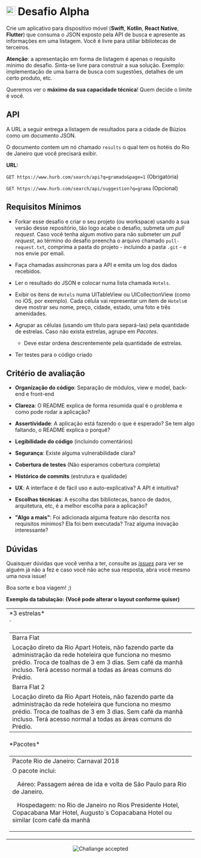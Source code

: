 # <img src="https://avatars1.githubusercontent.com/u/7063040?v=4&s=200.jpg" alt="HU" width="24" /> Desafio Alpha

Crie um aplicativo para dispositivo móvel (**Swift**, **Kotlin**, **React Native**, **Flutter**) que consuma o JSON exposto pela API de busca e apresente as informações em uma listagem. Você é livre para utiliar bibliotecas de terceiros. 

**Atenção**: a apresentação em forma de listagem é apenas o requisito mínimo do desafio. Sinta-se livre para construir a sua solução. Exemplo: implementação de uma barra de busca com sugestões, detalhes de um certo produto, etc. 

Queremos ver o **máximo da sua capacidade técnica**! Quem decide o limite é você.


## API
A URL a seguir entrega a listagem de resultados para a cidade de Búzios como um documento JSON.

O documento contem um nó chamado `results` o qual tem os hotéis do Rio de Janeiro que você precisará exibir.

**URL:**

`GET https://www.hurb.com/search/api?q=gramado&page=1` (Obrigatória)

`GET https://www.hurb.com/search/api/suggestion?q=grama` (Opcional)

## Requisitos Mínimos
- Forkar esse desafio e criar o seu projeto (ou workspace) usando a sua versão desse repositório, tão logo acabe o desafio, submeta um *pull request*. Caso você tenha algum motivo para não submeter um *pull request*, ao término do desafio preencha o arquivo chamado `pull-request.txt`, comprima a pasta do projeto - incluindo a pasta `.git` - e nos envie por email.

- Faça chamadas assíncronas para a API e emita um log dos dados recebidos.

- Ler o resultado do JSON e colocar numa lista chamada `Hotels`.

- Exibir os itens de `Hotels` numa UITableView ou UICollectionView (como no iOS, por exemplo). Cada célula vai representar um ítem de `Hotels`e deve mostrar seu nome, preço, cidade, estado, uma foto  e três amenidades.

- Agrupar as células (usando um título para separá-las) pela quantidade de estrelas. Caso não exista estrelas, agrupe em *Pacotes*.
  - Deve estar ordena descrentemente pela quantidade de estrelas.

- Ter testes para o código criado


## Critério de avaliação

- **Organização do código**: Separação de módulos, view e model, back-end e front-end

- **Clareza**: O README explica de forma resumida qual é o problema e como pode rodar a aplicação?

- **Assertividade**: A aplicação está fazendo o que é esperado? Se tem algo faltando, o README explica o porquê?

- **Legibilidade do código** (incluindo comentários)

- **Segurança**: Existe alguma vulnerabilidade clara?

- **Cobertura de testes** (Não esperamos cobertura completa)

- **Histórico de commits** (estrutura e qualidade)

- **UX**: A interface é de fácil uso e auto-explicativa? A API é intuitiva?

- **Escolhas técnicas**: A escolha das bibliotecas, banco de dados, arquitetura, etc, é a melhor escolha para a aplicação?

- **"Algo a mais"**: Foi adicionada alguma feature não descrita nos requisitos mínimos? Ela foi bem executada? Traz alguma inovação interessante?

## Dúvidas

Quaisquer dúvidas que você venha a ter, consulte as [_issues_](https://github.com/HotelUrbano/challenge-alpha/issues) para ver se alguém já não a fez e caso você não ache sua resposta, abra você mesmo uma nova issue!

Boa sorte e boa viagem! ;)

**Exemplo da tabulação:**
**(Você pode alterar o layout conforme quiser)**

<table>
<tr>
<td>*3 estrelas*</td>
</tr>
<tr>
<td>
<table>
<tr><td>Barra Flat</td></tr>
<tr><td>Locação direto da Rio Apart Hoteis, não fazendo parte da administração da rede hoteleira que funciona no mesmo prédio. Troca de toalhas de 3 em 3 dias. Sem café da manhã incluso. Terá acesso normal a todas as áreas comuns do Prédio.</td></tr>
<tr><td>Barra Flat 2</td>`</tr>
<tr><td>Locação direto da Rio Apart Hoteis, não fazendo parte da administração da rede hoteleira que funciona no mesmo prédio. Troca de toalhas de 3 em 3 dias. Sem café da manhã incluso. Terá acesso normal a todas as áreas comuns do Prédio.</td></tr>
</table>
</td>
</tr>
<tr>
<td>*Pacotes*</td>
</tr>
<tr>
<td>
<table>
<tr><td>Pacote Rio de Janeiro: Carnaval 2018</td></tr>
<tr><td>O pacote&nbsp;inclui: &nbsp;

    Aéreo: Passagem aérea de ida e volta de São Paulo para Rio de Janeiro.

    Hospedagem: no Rio de Janeiro no Rios Presidente Hotel, Copacabana Mar Hotel, Augusto`s Copacabana Hotel ou similar (com café da manhã</td></tr>
</table>
</td>
</tr>
</table>


<p align="center">
  <img src="ca.jpg" alt="Challange accepted" />
</p>
